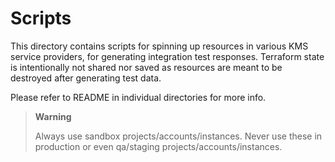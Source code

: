 # Scripts

This directory contains scripts for spinning up resources in various KMS service providers,
for generating integration test responses. Terraform state is intentionally not shared nor
saved as resources are meant to be destroyed after generating test data.

Please refer to README in individual directories for more info.

> **Warning**
>
> Always use sandbox projects/accounts/instances.
> Never use these in production or even qa/staging
> projects/accounts/instances.
